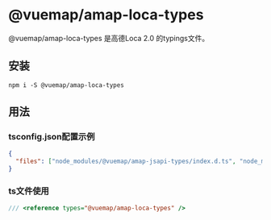 # @vuemap/amap-loca-types

@vuemap/amap-loca-types 是高德Loca 2.0 的typings文件。

## 安装

`npm i -S @vuemap/amap-loca-types`

## 用法

### tsconfig.json配置示例

```json
{
  "files": ["node_modules/@vuemap/amap-jsapi-types/index.d.ts", "node_modules/@vuemap/amap-loca-types/index.d.ts"]
}

```

### ts文件使用

```ts
/// <reference types="@vuemap/amap-loca-types" />
```

### 

